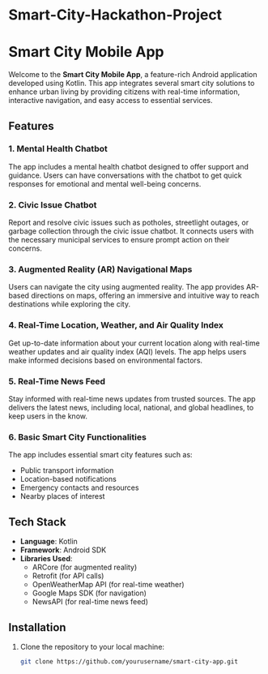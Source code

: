 # Smart-City-Hackathon-Project

# Smart City Mobile App

Welcome to the **Smart City Mobile App**, a feature-rich Android application developed using Kotlin. This app integrates several smart city solutions to enhance urban living by providing citizens with real-time information, interactive navigation, and easy access to essential services.

## Features

### 1. Mental Health Chatbot
The app includes a mental health chatbot designed to offer support and guidance. Users can have conversations with the chatbot to get quick responses for emotional and mental well-being concerns.

### 2. Civic Issue Chatbot
Report and resolve civic issues such as potholes, streetlight outages, or garbage collection through the civic issue chatbot. It connects users with the necessary municipal services to ensure prompt action on their concerns.

### 3. Augmented Reality (AR) Navigational Maps
Users can navigate the city using augmented reality. The app provides AR-based directions on maps, offering an immersive and intuitive way to reach destinations while exploring the city.

### 4. Real-Time Location, Weather, and Air Quality Index
Get up-to-date information about your current location along with real-time weather updates and air quality index (AQI) levels. The app helps users make informed decisions based on environmental factors.

### 5. Real-Time News Feed
Stay informed with real-time news updates from trusted sources. The app delivers the latest news, including local, national, and global headlines, to keep users in the know.

### 6. Basic Smart City Functionalities
The app includes essential smart city features such as:
- Public transport information
- Location-based notifications
- Emergency contacts and resources
- Nearby places of interest

## Tech Stack

- **Language**: Kotlin
- **Framework**: Android SDK
- **Libraries Used**: 
  - ARCore (for augmented reality)
  - Retrofit (for API calls)
  - OpenWeatherMap API (for real-time weather)
  - Google Maps SDK (for navigation)
  - NewsAPI (for real-time news feed)

## Installation

1. Clone the repository to your local machine:
   ```bash
   git clone https://github.com/yourusername/smart-city-app.git
